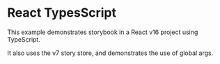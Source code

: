# React TypesScript

This example demonstrates storybook in a React v16 project using TypeScript.

It also uses the v7 story store, and demonstrates the use of global args.
